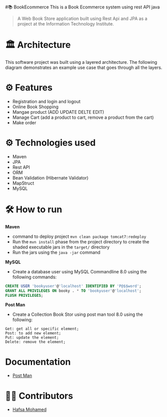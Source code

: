 #📚 BookEcommerce
This is a Book Ecommerce system using rest API java

>A Web Book Store application built using Rest Api and JPA as a project at the Information Technology Institute. 
# 🏛 Architecture
This software project was built using a layered architecture. The following diagram demonstrates an example use case that goes through all the layers. 

# ⚙ Features
* Registration and login and logout
* Online Book Shopping 
* Mangae product (ADD UPDATE DELTE EDIT)
* Manage Cart (add a product to cart, remove a product from the cart)
* Make order

# ⚙ Technologies used
* Maven
* JPA
* Rest API
* ORM
* Bean Validation (Hibernate Validator)
* MapStruct
* MySQL

# 🛠 How to run
**Maven**
* command to deploy project `mvn clean package tomcat7:redeploy`
* Run the `mvn install` phase from the project directory to create the shaded executable jars in the `target/` directory
* Run the jars using the `java -jar` command

**MySQL**
* Create a database user using MySQL Commandline 8.0 using the following commands:
```sql
CREATE USER 'bookyuser'@'localhost' IDENTIFIED BY 'P@$$word';
GRANT ALL PRIVILEGES ON booky . * TO 'bookyuser'@'localhost';
FLUSH PRIVILEGES;
```

**Post Man**
* Create a Collection Book Stor using post man tool 8.0 using the following:
```Requests for sub collections : user - book - cart - order
Get: get all or specific element;
Post: to add new element;
Put: update the element;
Delete: remove the element;
```
# Documentation
* [Post Man](https://documenter.getpostman.com/view/8513190/UyxdK9KL)


# 👷‍♀️ Contributors
* [Hafsa Mohamed](https://github.com/hafsamohamed)
